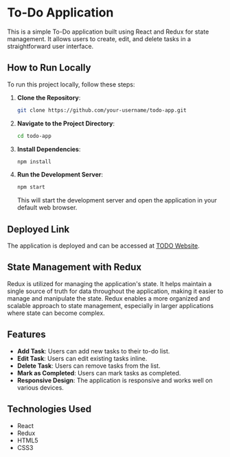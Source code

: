 # To-Do Application

This is a simple To-Do application built using React and Redux for state management. It allows users to create, edit, and delete tasks in a straightforward user interface.

## How to Run Locally

To run this project locally, follow these steps:

1. **Clone the Repository**: 
   ```sh
   git clone https://github.com/your-username/todo-app.git
   ```

2. **Navigate to the Project Directory**:
   ```sh
   cd todo-app
   ```

3. **Install Dependencies**:
   ```sh
   npm install
   ```

4. **Run the Development Server**:
   ```sh
   npm start
   ```
   This will start the development server and open the application in your default web browser.

## Deployed Link

The application is deployed and can be accessed at [TODO Website](https://todo-saanvikumar13s-projects.vercel.app/).

## State Management with Redux

Redux is utilized for managing the application's state. It helps maintain a single source of truth for data throughout the application, making it easier to manage and manipulate the state. Redux enables a more organized and scalable approach to state management, especially in larger applications where state can become complex.

## Features

- **Add Task**: Users can add new tasks to their to-do list.
- **Edit Task**: Users can edit existing tasks inline.
- **Delete Task**: Users can remove tasks from the list.
- **Mark as Completed**: Users can mark tasks as completed.
- **Responsive Design**: The application is responsive and works well on various devices.

## Technologies Used

- React
- Redux
- HTML5
- CSS3
